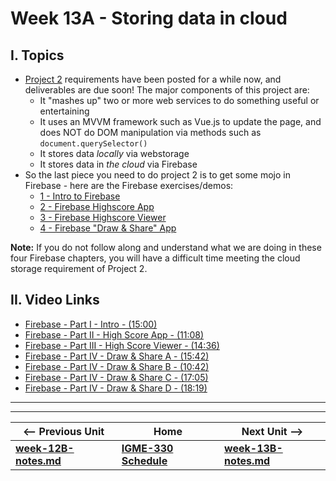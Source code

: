 # Week 13A - Storing data in cloud

## I. Topics
- [Project 2](../projects/project-2.md) requirements have been posted for a while now, and deliverables are due soon! The major components of this project are:
  - It "mashes up" two or more web services to do something useful or entertaining
  - It uses an MVVM framework such as Vue.js to update the page, and does NOT do DOM manipulation via methods such as `document.querySelector()`
  - It stores data *locally* via webstorage
  - It stores data in *the cloud* via Firebase
- So the last piece you need to do project 2 is to get some mojo in Firebase - here are the Firebase exercises/demos:
  - [1 - Intro to Firebase](https://github.com/tonethar/IGME-330-Master/blob/master/notes/firebase-1.md)
  - [2 - Firebase Highscore App](https://github.com/tonethar/IGME-330-Master/blob/master/notes/firebase-2.md)
  - [3 - Firebase Highscore Viewer](https://github.com/tonethar/IGME-330-Master/blob/master/notes/firebase-3.md)
  - [4 - Firebase "Draw & Share" App](https://github.com/tonethar/IGME-330-Master/blob/master/notes/firebase-4.md)
  
**Note:** If you do not follow along and understand what we are doing in these four Firebase chapters, you will have a difficult time meeting the cloud storage requirement of Project 2. 

## II. Video Links

- [Firebase - Part I - Intro - (15:00)](https://video.rit.edu/Watch/Gb6n8C5D)
- [Firebase - Part II - High Score App - (11:08)](https://video.rit.edu/Watch/f9LFg38Q)
- [Firebase - Part III - High Score Viewer - (14:36)](https://video.rit.edu/Watch/Ce6i3E2P)
- [Firebase - Part IV - Draw & Share A - (15:42)](https://video.rit.edu/Watch/Gw84EzLn)
- [Firebase - Part IV - Draw & Share B - (10:42)](https://video.rit.edu/Watch/g6F4Mko3)
- [Firebase - Part IV - Draw & Share C - (17:05)](https://video.rit.edu/Watch/d7N9Biy4)
- [Firebase - Part IV - Draw & Share D - (18:19)](https://video.rit.edu/Watch/m7LWb8z3)


<hr><hr>

| <-- Previous Unit | Home | Next Unit -->
| --- | --- | --- 
| [**week-12B-notes.md**](week-12B-notes.md)     |  [**IGME-330 Schedule**](../schedule.md) | [**week-13B-notes.md**](week-13B-notes.md)
